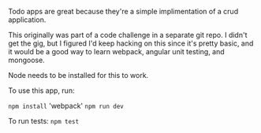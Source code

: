 Todo apps are great because they're a simple implimentation of a crud application.

This originally was part of a code challenge in a separate git repo. I didn't get the gig, but I figured I'd keep hacking on this since it's pretty basic, and it would be a good way to learn webpack, angular unit testing, and mongoose.

Node needs to be installed for this to work.

To use this app, run: 

`npm install`
'webpack'
`npm run dev`

To run tests: `npm test`
